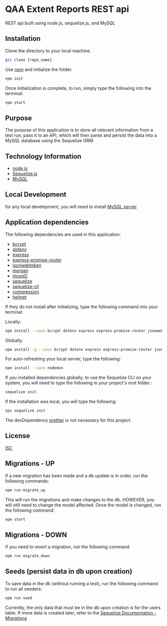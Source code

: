 # QAA Extent Reports REST api
REST api built using node.js, sequelize.js, and MySQL

## Installation
Clone the directory to your local machine.
```bash
git clone {repo_name}
```

Use [npm](https://www.npmjs.com/) and initialize the folder.
```bash
npm init
```

Once initialization is complete, to run, simply type the following into the terminal:
```bash
npm start
```

## Purpose
The purpose of this application is to store all relevant information from a test run, pass it to an API, which will then parse and persist the data into a MySQL database using the Sequelize ORM.


## Technology Information
- [node.js](https://nodejs.org/en/)
- [Sequelize.js](https://sequelize.org/)
- [MySQL](https://www.mysql.com/)


## Local Development
for any local development, you will need to install [MySQL server](https://dev.mysql.com/downloads/mysql/)


## Application dependencies
The following dependencies are used in this application:
- [bcrypt](https://www.npmjs.com/package/bcrypt)
- [dotenv](https://www.npmjs.com/package/dotenv)
- [express](https://www.npmjs.com/package/express)
- [express-promise-router](https://www.npmjs.com/package/express-promise-router)
- [jsonwebtoken](https://www.npmjs.com/package/jsonwebtoken)
- [morgan](https://www.npmjs.com/package/morgan)
- [mysql2](https://www.npmjs.com/package/mysql2)
- [sequelize](https://www.npmjs.com/package/sequelize)
- [sequelize-cli](https://www.npmjs.com/package/sequelize-cli)
- [compression](https://www.npmjs.com/package/compression)
- [helmet](https://www.npmjs.com/package/helmet)

If they do not install after initializing, type the following command into your terminal:

Locally:
```bash
npm install --save bcrypt dotenv express express-promise-router jsonwebtoken morgan mysql2 sequelize sequelize-cli compression helmet
```

Globally:
```bash
npm install -g --save bcrypt dotenv express express-promise-router jsonwebtoken morgan mysql2 sequelize sequelize-cli compression helmet
```

For auto-refreshing your local server, type the following:
```bash
npm install --save nodemon
```

If you installed dependencies globally, to use the Sequelize CLI on your system, you will need to type the following in your project's root folder.:
```bash
sequelize init
```

If the installation was local, you will type the following:
```bash
npx sequelize init
```

The devDependency [prettier](https://prettier.io/) is not necessary for this project.


## License
[ISC](https://opensource.org/licenses/ISC)


## Migrations - UP
If a new migration has been made and a db update is in order, run the following commands:
```bash
npm run migrate_up
```
This will run the migrations and make changes to the db. HOWEVER, you will still need to change the model affected.
Once the model is changed, run the following command:
```bash
npm start
```


## Migrations - DOWN
If you need to revert a migration, run the following command
```bash
npm run migrate_down
```


## Seeds (persist data in db upon creation)
To save data in the db (without running a test), run the following command to run all seeders:
```bash
npm run seed
```

Currently, the only data that must be in the db upon creation is for the users table. 
If more data is created later, refer to the [Sequelize Documentation - Migrations](https://sequelize.org/master/manual/migrations.html)